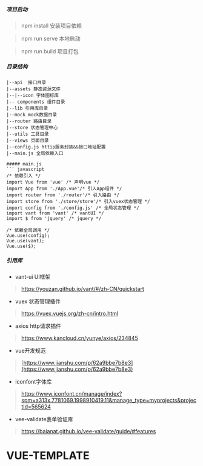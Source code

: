##### 项目启动

> npm install 安装项目依赖

> npm run serve 本地启动

> npm run build 项目打包

##### 目录结构
```
|--api  接口目录
|--assets 静态资源文件
|--|--icon 字体图标库
|-- components 组件目录
|--lib 引用库目录
|--mock mock数据目录
|--router 路由目录
|--store 状态管理中心
|--utils 工具目录
|--views 页面目录
|--config.js httip服务封装&&接口地址配置
|--main.js 全局依赖入口

##### main.js
``` javascript
/* 依赖引入 */
import Vue from 'vue' /* 声明vue */
import App from './App.vue'/* 引入App组件 */
import router from './router'/* 引入路由 */
import store from './store/store'/* 引入vuex状态管理 */
import config from './config.js' /* 全局状态管理 */
import vant from 'vant' /* vantUI */
import $ from 'jquery' /* jquery */

/* 依赖全局调用 */
Vue.use(config);
Vue.use(vant);
Vue.use($);

```
##### 引用库
 * vant-ui UI框架
> https://youzan.github.io/vant/#/zh-CN/quickstart

* vuex 状态管理插件
> https://vuex.vuejs.org/zh-cn/intro.html

* axios http请求插件
> https://www.kancloud.cn/yunye/axios/234845

* vue开发规范
> [https://www.jianshu.com/p/62a9bbe7b8e3](https://www.jianshu.com/p/62a9bbe7b8e3)

* iconfont字体库
> https://www.iconfont.cn/manage/index?spm=a313x.7781069.1998910419.11&manage_type=myprojects&projectId=565624

* vee-validate表单验证库
> https://baianat.github.io/vee-validate/guide/#features



# VUE-TEMPLATE
